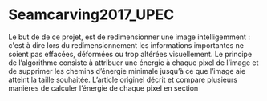 # Seamcarving2017_UPEC
Le but de de ce projet, est de redimensionner une image intelligemment : c'est à dire lors du redimensionnement les informations importantes ne soient pas effacées, déformées ou trop altérées visuellement.
Le principe de l’algorithme consiste à attribuer une
énergie
à chaque pixel de l’image et de
supprimer les chemins d’énergie minimale jusqu’à ce que l’image aie atteint la taille souhaitée.
L’article originel décrit et compare plusieurs manières de calculer l’énergie de chaque pixel en
section 
<!--stackedit_data:
eyJoaXN0b3J5IjpbLTE2OTU3ODc0MjRdfQ==
-->